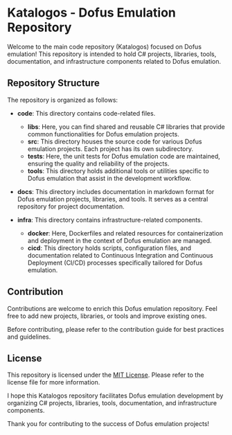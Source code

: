 # Katalogos - Dofus Emulation Repository

Welcome to the main code repository (Katalogos) focused on Dofus emulation! This repository is intended to hold C# projects, libraries, tools, documentation, and infrastructure components related to Dofus emulation.

## Repository Structure

The repository is organized as follows:

- **code**: This directory contains code-related files.
  - **libs**: Here, you can find shared and reusable C# libraries that provide common functionalities for Dofus emulation projects.
  - **src**: This directory houses the source code for various Dofus emulation projects. Each project has its own subdirectory.
  - **tests**: Here, the unit tests for Dofus emulation code are maintained, ensuring the quality and reliability of the projects.
  - **tools**: This directory holds additional tools or utilities specific to Dofus emulation that assist in the development workflow.

- **docs**: This directory includes documentation in markdown format for Dofus emulation projects, libraries, and tools. It serves as a central repository for project documentation.

- **infra**: This directory contains infrastructure-related components.
  - **docker**: Here, Dockerfiles and related resources for containerization and deployment in the context of Dofus emulation are managed.
  - **cicd**: This directory holds scripts, configuration files, and documentation related to Continuous Integration and Continuous Deployment (CI/CD) processes specifically tailored for Dofus emulation.

## Contribution

Contributions are welcome to enrich this Dofus emulation repository. Feel free to add new projects, libraries, or tools and improve existing ones.

Before contributing, please refer to the contribution guide for best practices and guidelines.

## License

This repository is licensed under the [MIT License](LICENSE). Please refer to the license file for more information.

I hope this Katalogos repository facilitates Dofus emulation development by organizing C# projects, libraries, tools, documentation, and infrastructure components.

Thank you for contributing to the success of Dofus emulation projects!